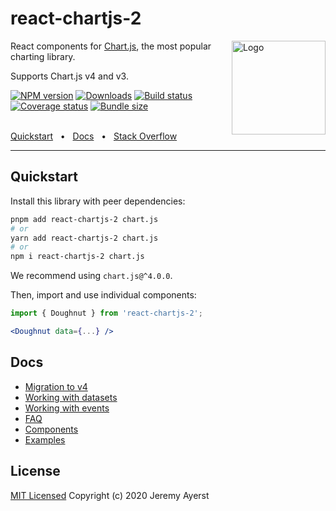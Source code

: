 # react-chartjs-2

<img align="right" width="150" height="150" alt="Logo" src="website/static/img/logo.svg">

React components for <a href="https://www.chartjs.org">Chart.js</a>, the most popular charting library.

Supports Chart.js v4 and v3.

[![NPM version][npm]][npm-url]
[![Downloads][downloads]][downloads-url]
[![Build status][build]][build-url]
[![Coverage status][coverage]][coverage-url]
[![Bundle size][size]][size-url]

[npm]: https://img.shields.io/npm/v/react-chartjs-2.svg
[npm-url]: https://www.npmjs.com/package/react-chartjs-2

[downloads]: https://img.shields.io/npm/dm/react-chartjs-2.svg
[downloads-url]: https://www.npmjs.com/package/react-chartjs-2

[build]: https://img.shields.io/github/actions/workflow/status/reactchartjs/react-chartjs-2/ci.yml?branch=master
[build-url]: https://github.com/reactchartjs/react-chartjs-2/actions

[coverage]: https://img.shields.io/codecov/c/github/reactchartjs/react-chartjs-2.svg
[coverage-url]: https://app.codecov.io/gh/reactchartjs/react-chartjs-2

[size]: https://img.shields.io/bundlephobia/minzip/react-chartjs-2
[size-url]: https://bundlephobia.com/package/react-chartjs-2

<br />
<a href="#quickstart">Quickstart</a>
<span>&nbsp;&nbsp;•&nbsp;&nbsp;</span>
<a href="#docs">Docs</a>
<span>&nbsp;&nbsp;•&nbsp;&nbsp;</span>
<a href="https://stackoverflow.com/questions/tagged/react-chartjs-2">Stack Overflow</a>
<br />
<hr />

## Quickstart

Install this library with peer dependencies:

```bash
pnpm add react-chartjs-2 chart.js
# or
yarn add react-chartjs-2 chart.js
# or
npm i react-chartjs-2 chart.js
```

We recommend using `chart.js@^4.0.0`.

Then, import and use individual components:

```jsx
import { Doughnut } from 'react-chartjs-2';

<Doughnut data={...} />
```

## Docs

- [Migration to v4](https://react-chartjs-2.js.org/docs/migration-to-v4)
- [Working with datasets](https://react-chartjs-2.js.org/docs/working-with-datasets)
- [Working with events](https://react-chartjs-2.js.org/docs/working-with-events)
- [FAQ](https://react-chartjs-2.js.org/faq)
- [Components](https://react-chartjs-2.js.org/components)
- [Examples](https://react-chartjs-2.js.org/examples)

## License

[MIT Licensed](LICENSE)
Copyright (c) 2020 Jeremy Ayerst
